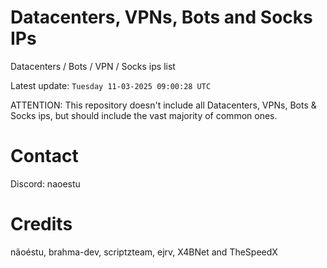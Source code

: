 # Datacenters, VPNs, Bots and Socks IPs
 
Datacenters / Bots / VPN / Socks ips list

Latest update: `Tuesday 11-03-2025 09:00:28 UTC` 

ATTENTION: This repository doesn't include all Datacenters, VPNs, Bots & Socks ips, 
but should include the vast majority of common ones.

# Contact
Discord: naoestu

# Credits
nãoéstu, brahma-dev, scriptzteam, ejrv, X4BNet and TheSpeedX
